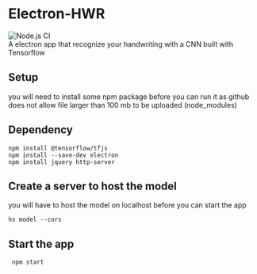 # Electron-HWR
![Node.js CI](https://github.com/FortyIX/Electron-HWR/workflows/Node.js%20CI/badge.svg?branch=master)
</br>
A electron app that recognize your handwriting with a CNN built with Tensorflow

## Setup 
you will need to install some npm package before you can run it as github does not allow file larger than 100 mb to be uploaded (node_modules)

## Dependency
```
npm install @tensorflow/tfjs
npm install --save-dev electron
npm install jquery http-server

```

## Create a server to host the model 
you will have to host the model on localhost before you can start the app 
```
hs model --cors
```

## Start the app 
```
 npm start

```

